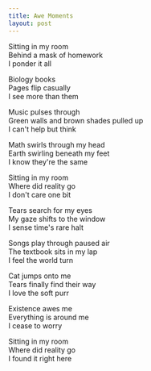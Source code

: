```yaml
---
title: Awe Moments
layout: post
--- 
```


Sitting in my room  
Behind a mask of homework  
I ponder it all  

Biology books  
Pages flip casually  
I see more than them  

Music pulses through  
Green walls and brown shades pulled up  
I can't help but think  

Math swirls through my head  
Earth swirling beneath my feet  
I know they're the same  

Sitting in my room  
Where did reality go  
I don't care one bit  

Tears search for my eyes  
My gaze shifts to the window  
I sense time's rare halt  

Songs play through paused air  
The textbook sits in my lap  
I feel the world turn  

Cat jumps onto me  
Tears finally find their way  
I love the soft purr  

Existence awes me  
Everything is around me  
I cease to worry  

Sitting in my room  
Where did reality go  
I found it right here  